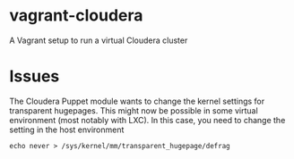 # vagrant-cloudera
A Vagrant setup to run a virtual Cloudera cluster

# Issues

The Cloudera Puppet module wants to change the kernel settings for transparent hugepages. This might now be possible in some virtual environment (most notably with LXC). In this case, you need to change the setting in the host environment

    echo never > /sys/kernel/mm/transparent_hugepage/defrag


